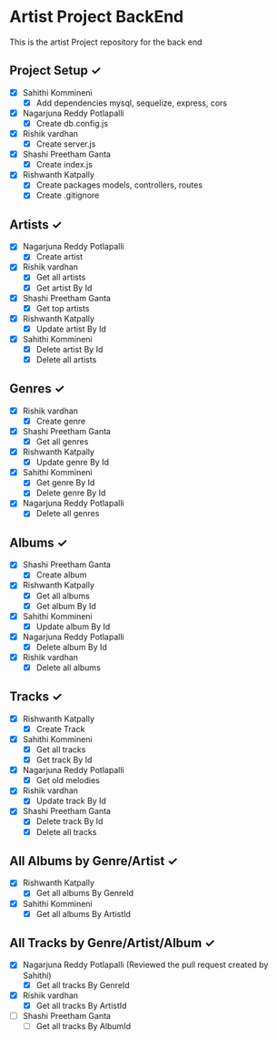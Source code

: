 # Artist Project BackEnd
This is the artist Project repository for the back end

## Project Setup ✓
- [x] Sahithi Kommineni
    - [x] Add dependencies mysql, sequelize, express, cors
- [x] Nagarjuna  Reddy Potlapalli
    - [x] Create db.config.js
- [x] Rishik vardhan
    - [x] Create server.js 
- [x] Shashi Preetham Ganta
    - [x] Create index.js
- [x] Rishwanth Katpally
    - [x] Create packages models, controllers, routes
    - [x] Create .gitignore

## Artists ✓
- [x] Nagarjuna  Reddy Potlapalli
    - [x] Create artist
- [x] Rishik vardhan
    - [x] Get all artists
    - [x] Get artist By Id
- [x] Shashi Preetham Ganta
    - [x] Get top artists
- [x] Rishwanth Katpally
    - [x] Update artist By Id
- [x] Sahithi Kommineni
    - [x] Delete artist By Id
    - [x] Delete all artists

## Genres ✓
- [x] Rishik vardhan
    - [x] Create genre
- [x] Shashi Preetham Ganta
    - [x] Get all genres
- [x] Rishwanth Katpally
    - [x] Update genre By Id
- [x] Sahithi Kommineni
    - [x] Get genre By Id
    - [x] Delete genre By Id
- [x] Nagarjuna Reddy Potlapalli
    - [x] Delete all genres

## Albums ✓
- [x] Shashi Preetham Ganta
    - [x] Create album
- [x] Rishwanth Katpally
    - [x] Get all albums
    - [x] Get album By Id
- [x] Sahithi Kommineni
    - [x] Update album By Id
- [x] Nagarjuna Reddy Potlapalli
    - [x] Delete album By Id
- [x] Rishik vardhan
    - [x] Delete all albums

## Tracks ✓
- [x] Rishwanth Katpally
    - [x] Create Track
- [x] Sahithi Kommineni
    - [x] Get all tracks
    - [x] Get track By Id
- [x] Nagarjuna Reddy Potlapalli
    - [x] Get old melodies
- [x] Rishik vardhan
    - [x] Update track By Id
- [x] Shashi Preetham Ganta
    - [x] Delete track By Id
    - [x] Delete all tracks

## All Albums by Genre/Artist ✓
- [x] Rishwanth Katpally
    - [x] Get all albums By GenreId
- [x] Sahithi Kommineni
    - [x] Get all albums By ArtistId

## All Tracks by Genre/Artist/Album ✓
- [x] Nagarjuna Reddy Potlapalli (Reviewed the pull request created by Sahithi)
    - [x] Get all tracks By GenreId
- [x] Rishik vardhan
    - [x] Get all tracks By ArtistId
- [ ] Shashi Preetham Ganta
    - [ ] Get all tracks By AlbumId
